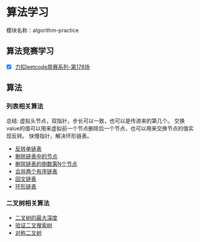 # 算法学习
模块名称：algorithm-practice
## 算法竞赛学习
- [x] [力扣leetcode周赛系列-第178场](https://www.toutiao.com/i6799238431051350532/)
## 算法
### 列表相关算法
总结: 虚拟头节点，双指针，步长可以一致，也可以是传进来的第几个。
交换value的值可以用来虚拟前一个节点删除后一个节点，也可以用来交换节点的值实现反转。
快慢指针，解决环形链表。
- [反转单链表](https://www.toutiao.com/i6806239361680540171/)
- [删除链表中的节点](https://www.toutiao.com/i6806475703521903116/)
- [删除链表的倒数第N个节点](https://www.toutiao.com/i6807228381768188429/)
- [合并两个有序链表](https://www.toutiao.com/i6807584336703914499/)
- [回文链表](https://www.toutiao.com/i6808024343902159372/)
- [环形链表](https://www.toutiao.com/i6808442471421313548/)
### 二叉树相关算法
- [二叉树的最大深度](https://www.toutiao.com/i6808798912267158027/)
- [验证二叉搜索树](https://www.toutiao.com/i6809221437497278988/)
- [对称二叉树](https://www.toutiao.com/i6809559740499100167/)